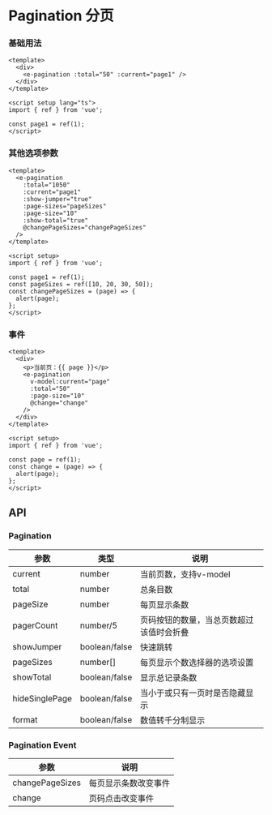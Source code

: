 <!-- Created by 337547038 on 2021/6/22. -->

# Pagination 分页

### 基础用法

```vue demo
<template>
  <div>
    <e-pagination :total="50" :current="page1" />
  </div>
</template>

<script setup lang="ts">
import { ref } from 'vue';

const page1 = ref(1);
</script>

```

### 其他选项参数

```vue demo
<template>
  <e-pagination
    :total="1050"
    :current="page1"
    :show-jumper="true"
    :page-sizes="pageSizes"
    :page-size="10"
    :show-total="true"
    @changePageSizes="changePageSizes"
  />
</template>

<script setup>
import { ref } from 'vue';

const page1 = ref(1);
const pageSizes = ref([10, 20, 30, 50]);
const changePageSizes = (page) => {
  alert(page);
};
</script>

```

### 事件

```vue demo
<template>
  <div>
    <p>当前页：{{ page }}</p>
    <e-pagination
      v-model:current="page"
      :total="50"
      :page-size="10"
      @change="change"
    />
  </div>
</template>

<script setup>
import { ref } from 'vue';

const page = ref(1);
const change = (page) => {
  alert(page);
};
</script>

```

## API

### Pagination

|参数|类型|说明|
|----------|--------------|--------|
|current        | number         |当前页数，支持v-model|
|total          | number         |总条目数|
|pageSize       | number         |每页显示条数|
|pagerCount     | number/5       |页码按钮的数量，当总页数超过该值时会折叠|
|showJumper     | boolean/false  |快速跳转|
|pageSizes      | number[]       |每页显示个数选择器的选项设置|
|showTotal      | boolean/false  |显示总记录条数|
|hideSinglePage | boolean/false  |当小于或只有一页时是否隐藏显示|
|format         | boolean/false  |数值转千分制显示|

### Pagination Event

|参数|说明|
|----------|--------------|
|changePageSizes    |每页显示条数改变事件|
|change             |页码点击改变事件|
